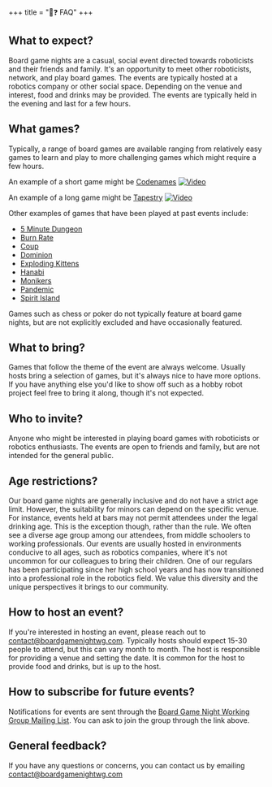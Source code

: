 +++
title = "🤔❓ FAQ"
+++
## What to expect?
Board game nights are a casual, social event directed towards roboticists and 
their friends and family. It's an opportunity to meet other roboticists,
network, and play board games.
The events are typically hosted at a robotics company or 
other social space. Depending on the venue and interest, food and drinks may be
provided. The events are typically held in the evening and last for a few hours.

## What games?
Typically, a range of board games are available ranging from relatively easy games to learn and play to more
challenging games which might require a few hours.

An example of a short game might be [Codenames](https://czechgames.com/en/codenames/)
[![Video](https://img.youtube.com/vi/J8RWBooJivg/maxresdefault.jpg)](https://youtu.be/J8RWBooJivg)

An example of a long game might be [Tapestry](https://stonemaiergames.com/games/tapestry/)
[![Video](https://img.youtube.com/vi/J5FzMpkbasM/maxresdefault.jpg)](https://youtu.be/J5FzMpkbasM)

Other examples of games that have been played at past events include:
- [5 Minute Dungeon](https://wiggles3d.com/5md/)
- [Burn Rate](https://boardgamegeek.com/boardgame/3341/burn-rate)
- [Coup](https://boardgamegeek.com/boardgame/131357/coup)
- [Dominion](https://www.riograndegames.com/games/dominion/)
- [Exploding Kittens](https://explodingkittens.com/)
- [Hanabi](https://boardgamegeek.com/boardgame/98778/hanabi)
- [Monikers](https://www.cmyk.games/products/monikers)
- [Pandemic](https://www.zmangames.com/en/games/pandemic/)
- [Spirit Island](https://www.greaterthangames.com/spirit-island)

Games such as chess or poker do not typically feature at board game nights,
but are not explicitly excluded and have occasionally featured.

## What to bring?
Games that follow the theme of the event are always welcome. Usually hosts
bring a selection of games, but it's always nice to have more options.
If you have anything else you'd like to show off such as a hobby robot project
feel free to bring it along, though it's not expected.

## Who to invite?
Anyone who might be interested in playing board games with roboticists or
robotics enthusiasts. The events are open to friends and family, but are
not intended for the general public.

## Age restrictions?
Our board game nights are generally inclusive and do not have a strict age limit.
However, the suitability for minors can depend on the specific venue.
For instance, events held at bars may not permit attendees under the legal drinking age.
This is the exception though, rather than the rule.
We often see a diverse age group among our attendees, from middle schoolers to working professionals.
Our events are usually hosted in environments conducive to all ages,
such as robotics companies, where it's not uncommon for our colleagues to bring their children.
One of our regulars has been participating 
since her high school years and has now transitioned into a professional role in the robotics field.
We value this diversity and the unique perspectives it brings to our community.

## How to host an event?
If you're interested in hosting an event, please reach out to
[contact@boardgamenightwg.com](mailto:contact@boardgamenightwg.com).
Typically hosts should expect 15-30 people to attend, but this can vary month
to month. The host is responsible for providing a venue and setting the date.
It is common for the host to provide food and drinks, but is up to the host.

## How to subscribe for future events?
Notifications for events are sent through the
[Board Game Night Working Group Mailing List](https://groups.google.com/g/boardgamenightwg).
You can ask to join the group through the link above.

## General feedback?
If you have any questions or concerns, you can contact us by emailing
[contact@boardgamenightwg.com](mailto:contact@boardgamenightwg.com)


